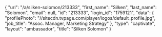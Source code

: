 {
    "url": "\/a\/silken-solomon\/213333",
    "first_name": "Silken",
    "last_name": "Solomon",
    "email": null,
    "id": "213333",
    "login_id": "1759121",
    "data": {
        "profilePhoto": "\/\/sitecdn.tvpage.com\/player\/logos\/default_profile.jpg",
        "job_title": "Assoc. Manager, Marketing Strategy"
    },
    "type": "captivate",
    "layout": "ambassador",
    "title": "Silken Solomon"
}